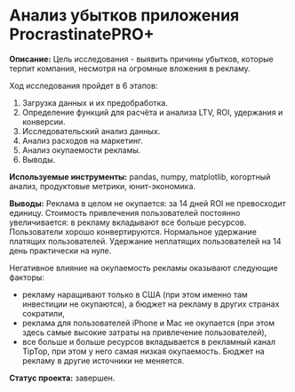 # Анализ убытков приложения ProcrastinatePRO+

**Описание:**
Цель исследования - выявить причины убытков, которые терпит компания, несмотря на огромные вложения в рекламу.

Ход исследования пройдет в 6 этапов:
1.	Загрузка данных и их предобработка.
2.	Определение функций для расчёта и анализа LTV, ROI, удержания и конверсии.
3.	Исследовательский анализ данных.
4.	Анализ расходов на маркетинг.
5.	Анализ окупаемости рекламы.
6.	Выводы.

**Используемые инструменты:** pandas, numpy, matplotlib, когортный анализ, продуктовые метрики, юнит-экономика.

**Выводы:**
Реклама в целом не окупается: за 14 дней ROI не превосходит единицу. Стоимость привлечения пользователей постоянно увеличивается: в рекламу вкладывают все больше ресурсов. Пользователи хорошо конвертируются. Нормальное удержание платящих пользователей. Удержание неплатящих пользователей на 14 день практически на нуле.

Негативное влияние на окупаемость рекламы оказывают следующие факторы:
- рекламу наращивают только в США (при этом именно там инвестиции не окупаются), а бюджет на рекламу в других странах сократили,
- реклама для пользователей iPhone и Mac не окупается (при этом здесь самые высокие затраты на привлечение пользователей),
- все больше и больше ресурсов вкладывается в рекламный канал TipTop, при этом у него самая низкая окупаемость. Бюджет на рекламу в другие источники не меняется.

**Статус проекта:** завершен.
